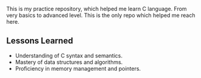 This is my practice repository, which helped me learn C language.
From very basics to advanced level. This is the only repo which helped me reach here.
## Lessons Learned
- Understanding of C syntax and semantics.
- Mastery of data structures and algorithms.
- Proficiency in memory management and pointers.